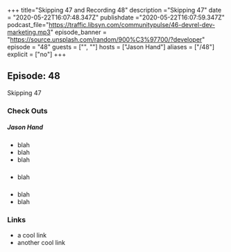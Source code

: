 +++
title="Skipping 47 and Recording 48"
description ="Skipping 47"
date = "2020-05-22T16:07:48.347Z"
publishdate ="2020-05-22T16:07:59.347Z"
podcast_file="https://traffic.libsyn.com/communitypulse/46-devrel-dev-marketing.mp3"
episode_banner = "https://source.unsplash.com/random/900%C3%97700/?developer"
episode = "48"
guests = ["", ""]
hosts = ["Jason Hand"]
aliases = ["/48"]
explicit = ["no"]
+++

## Episode: 48

Skipping 47

### Check Outs

##### Jason Hand
* blah
* blah
* blah

##### 
* blah

##### 
* blah
* blah


### Links

* a cool link
* another cool link